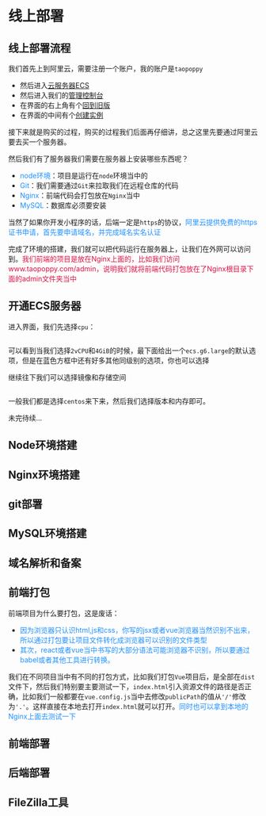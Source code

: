 # 线上部署

## 线上部署流程
我们首先上到阿里云，需要注册一个账户，我的账户是`taopoppy`
+ 然后进入[云服务器ECS](https://www.aliyun.com/product/ecs?spm=5176.19720258.J_2686872250.1.54212c4agkrW2E)
+ 然后进入我们的[管理控制台](https://ecs.console.aliyun.com/?spm=5176.8789780.J_1092585.3.4e122fa16roFqx#/home)
+ 在界面的右上角有个[回到旧版](https://ecs.console.aliyun.com/?spm=5176.8789780.J_1092585.3.4e122fa16roFqx#/home)
+ 在界面的中间有个[创建实例](https://ecs-buy.aliyun.com/wizard/#/prepay/cn-qingdao)


接下来就是购买的过程，购买的过程我们后面再仔细讲，总之这里先要通过阿里云要去买一个服务器。

然后我们有了服务器我们需要在服务器上安装哪些东西呢？
+ <font color=#1E90FF>node环境</font>：项目是运行在`node`环境当中的
+ <font color=#1E90FF>Git</font>：我们需要通过`Git`来拉取我们在远程仓库的代码
+ <font color=#1E90FF>Nginx</font>：前端代码会打包放在`Nginx`当中
+ <font color=#1E90FF>MySQL</font>：数据库必须要安装

当然了如果你开发小程序的话，后端一定是`https`的协议，<font color=#1E90FF>阿里云提供免费的https证书申请，首先要申请域名，并完成域名实名认证</font>

完成了环境的搭建，我们就可以把代码运行在服务器上，让我们在外网可以访问到。<font color=#DD1144>我们前端的项目是放在Nginx上面的，比如我们访问www.taopoppy.com/admin，说明我们就将前端代码打包放在了Nginx根目录下面的admin文件夹当中</font>


## 开通ECS服务器
进入界面，我们先选择`cpu`：

<img :src="$withBase('/bushu-1.png')" alt="">

可以看到当我们选择`2vCPU`和`4GiB`的时候，最下面给出一个`ecs.g6.large`的默认选项，但是在蓝色方框中还有好多其他同级别的选项，你也可以选择


继续往下我们可以选择镜像和存储空间

<img :src="$withBase('/bushu-2.png')" alt="">

一般我们都是选择`centos`来下来，然后我们选择版本和内存即可。

未完待续...

## Node环境搭建

## Nginx环境搭建

## git部署

## MySQL环境搭建

## 域名解析和备案

## 前端打包
前端项目为什么要打包，这是废话：
+ <font color=#1E90FF>因为浏览器只认识html,js和css，你写的jsx或者vue浏览器当然识别不出来，所以通过打包要让项目文件转化成浏览器可以识别的文件类型</font>
+ <font color=#1E90FF>其次，react或者vue当中书写的大部分语法可能浏览器不识别，所以要通过babel或者其他工具进行转换。</font>

我们在不同项目当中有不同的打包方式，比如我们打包`Vue`项目后，是全部在`dist`文件下，然后我们特别要主要测试一下，`index.html`引入资源文件的路径是否正确，比如我们一般都要在`vue.config.js`当中去修改`publicPath`的值从`'/'`修改为`'.'`。这样直接在本地去打开`index.html`就可以打开。<font color=#1E90FF>同时也可以拿到本地的Nginx上面去测试一下</font>

## 前端部署

## 后端部署

## FileZilla工具